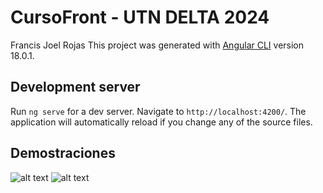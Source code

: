 # CursoFront - UTN DELTA 2024
Francis Joel Rojas
This project was generated with [Angular CLI](https://github.com/angular/angular-cli) version 18.0.1.

## Development server

Run `ng serve` for a dev server. Navigate to `http://localhost:4200/`. The application will automatically reload if you change any of the source files.

## Demostraciones
![alt text](https://github.com/Francisrjs/cursos-utn/blob/main/img/cursos-detail.png)
![alt text](https://github.com/Francisrjs/cursos-utn/blob/main/img/curso-form.png)
